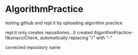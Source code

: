 # AlgorithmPractice
testing github and repl.it by uploading algorithm practice


repl.it only creates repositories...it created AlgorithmPractice-fibonacciCheck, automatically replacing "/" with "-"


corrected repository name
